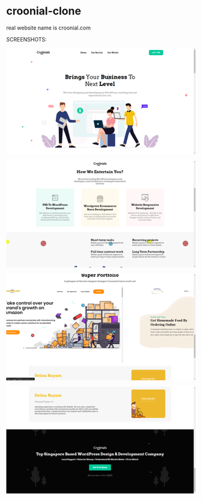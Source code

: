 # croonial-clone
real website name is croonial.com

SCREENSHOTS:

![scrrenshot](1.png) <br>

![scrrenshot](2.png) <br>

![scrrenshot](3.png) <br>

![scrrenshot](4.png) <br>

